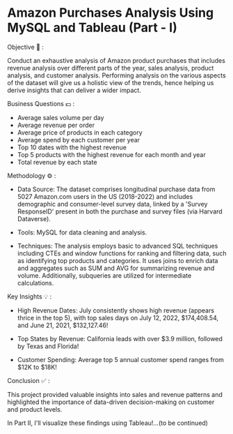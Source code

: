 # Amazon Purchases Analysis Using MySQL and Tableau (Part - I)
Objective 🎯 : 

Conduct an exhaustive analysis of Amazon product purchases that includes revenue analysis over different parts of the year, sales analysis, product analysis, and customer analysis. Performing analysis on the various aspects of the dataset will give us a holistic view of the trends,  hence helping us derive insights that can deliver a wider impact.

Business Questions 💵 :

- Average sales volume per day
- Average revenue per order
- Average price of products in each category
- Average spend by each customer per year
- Top 10 dates with the highest revenue
- Top 5 products with the highest revenue for each month and year
- Total revenue by each state

Methodology ⚙ :

- Data Source: The dataset comprises longitudinal purchase data from 5027 Amazon.com users in the US (2018-2022) and includes demographic and consumer-level survey data, linked by a 'Survey ResponseID' present in both the purchase and survey files (via Harvard Dataverse).

- Tools: MySQL for data cleaning and analysis.

- Techniques: The analysis employs basic to advanced SQL techniques including CTEs and window functions for ranking and filtering data, such as identifying top products and categories. It uses joins to enrich data and aggregates such as SUM and AVG for summarizing revenue and volume. Additionally, subqueries are utilized for intermediate calculations.

Key Insights 💡 :

- High Revenue Dates: July consistently shows high revenue (appears thrice in the top 5), with top sales days on July 12, 2022, $174,408.54, and June 21, 2021, $132,127.46!

- Top States by Revenue: California leads with over $3.9 million, followed by Texas and Florida!

- Customer Spending: Average top 5 annual customer spend ranges from $12K to $18K!

Conclusion ✅ : 

This project provided valuable insights into sales and revenue patterns and highlighted the importance of data-driven decision-making on customer and product levels.


In Part II, I'll visualize these findings using Tableau!...(to be continued)
